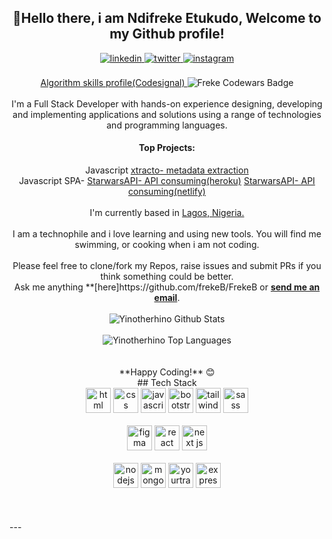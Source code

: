 <!---
Yinotherhino/Yinotherhino is a ✨ special ✨ repository because its `README.md` (this file) appears on your GitHub profile.
You can click the Preview link to take a look at your changes.
--->
<div align="center">
  <h2> 👋Hello there, i am Ndifreke Etukudo, Welcome to my Github profile! </h2>
  <!-- <img src="https://github.com/frekeB" width="30"></h2> -->
<a href="https://linkedin.com/in/muhammed-bayero-51781a11b" target="_blank">
<img src=https://img.shields.io/badge/linkedin-%2300acee.svg?color=405DE6&style=for-the-badge&logo=linkedin&logoColor=white alt=linkedin style="margin-bottom: 5px;" />
</a>
<a href="https://twitter.com/Moe_bolaji" target="_blank">
<img src=https://img.shields.io/badge/twitter-%2300acee.svg?color=1DA1F2&style=for-the-badge&logo=twitter&logoColor=white alt=twitter style="margin-bottom: 5px;" />
</a>
<a href="https://instagram.com/bayino" target="_blank">
<img src=https://img.shields.io/badge/instagram-%ff5851db.svg?color=C13584&style=for-the-badge&logo=instagram&logoColor=white alt=instagram style="margin-bottom: 5px;" />
</a>
<br />
<br />
  <a href="https://app.codesignal.com/profile/muhammed_29x">
    Algorithm skills profile(Codesignal)
  </a>
<img src="https://www.codewars.com/users/frekeB/badges/large" alt="Freke Codewars Badge">
<br />
<br />
I'm a Full Stack Developer with hands-on experience designing, developing and implementing applications and solutions using a range of technologies and programming languages.
<br />
  <h4>Top  Projects:</h4>
  Javascript <a href="https://frekeb.github.io/Quiz-App/">xtracto- metadata extraction</a>
  <br />
  Javascript SPA- <a href="https://splendid-pixie-18552c.netlify.app/">StarwarsAPI- API consuming(heroku)</a> <a href="https://starwarscharsapi.netlify.app/">StarwarsAPI- API consuming(netlify)</a>
<br />
  <br />
  I'm currently based in <a href="https://goo.gl/maps/wpi5Qva2FTCKDjpC6">Lagos, Nigeria.</a>
<br/>
<br />
I am a technophile and i love learning and using new tools. You will find me swimming, or cooking when i am not coding.
<br />
<br />
Please feel free to clone/fork my Repos, raise issues and submit PRs if you think something could be better.<br />
Ask me anything **[here]https://github.com/frekeB/FrekeB or <a href="etukufrekeb@gmail.com"><b>send me an email</b></a>.
<br />
<br />
<img align="center" src="https://github-readme-stats.vercel.app/api?username=yinotherhino&include_all_commits=true&count_private=true&show_icons=true&line_height=30&title_color=CDB4DB&icon_color=CDB4DB&text_color=D3D3D3&bg_color=0A0A0A" alt="Yinotherhino Github Stats">
<br />
<br />
<img src="https://github-readme-stats.vercel.app/api/top-langs/?username=yinotherhino&layout=compact&theme=dark&bg_color=0A0A0A" alt=" Yinotherhino Top Languages"/>
<br />
<br />
<br />
**Happy Coding!** 😊
</div>
<div align="center">
## Tech Stack
<br />
<a margin="10" href="https://developer.mozilla.org/en-US/docs/Web/HTML" target="_blank"><img margin="10px" height="40" src="https://github.com/abdoachhoubi/abdoachhoubi/blob/main/svgs/html.svg" alt="html"></a>
<a margin="10" href="https://developer.mozilla.org/en-US/docs/Web/CSS" target="_blank"><img margin="10px" height="40" src="https://github.com/abdoachhoubi/abdoachhoubi/blob/main/svgs/css.svg" alt="css"></a>
<a margin="10" href="https://developer.mozilla.org/en-US/docs/Web/JavaScript" target="_blank"><img margin="10px" height="40" src="https://github.com/abdoachhoubi/abdoachhoubi/blob/main/svgs/javascript.svg" alt="javascript"></a>
<a margin="10" href="https://getbootstrap.com" target="_blank"><img margin="10px" height="40" src="https://github.com/abdoachhoubi/abdoachhoubi/blob/main/svgs/bootstrap.svg" alt="bootstrap"></a>
<a margin="10" href="https://tailwindcss.com" target="_blank"><img margin="10px" height="40" src="https://github.com/abdoachhoubi/abdoachhoubi/blob/main/svgs/tailwind.svg" alt="tailwind"></a>
<a margin="10" href="https://sass-lang.com" target="_blank"><img margin="10px" height="40" src="https://github.com/abdoachhoubi/abdoachhoubi/blob/main/svgs/sass.svg" alt="sass"></a>
<br />
<br />
<a margin="10" href="https://figma.com" target="_blank"><img margin="10px" height="40" src="https://github.com/abdoachhoubi/abdoachhoubi/blob/main/svgs/figma.svg" alt="figma"></a>
<a margin="10" href="https://reactjs.org" target="_blank"><img margin="10px" height="40" src="https://github.com/abdoachhoubi/abdoachhoubi/blob/main/svgs/react.svg" alt="react"></a>
<a margin="10" href="https://nextjs.org" target="_blank"><img margin="10px" height="40" src="https://github.com/abdoachhoubi/abdoachhoubi/blob/main/svgs/nextjs.svg" alt="next js"></a>
<br />
<br />
<a margin="10" href="https://nodejs.org" target="_blank"><img margin="10px" height="40" src="https://github.com/abdoachhoubi/abdoachhoubi/blob/main/svgs/nodejs.svg" alt="nodejs"></a>
<a margin="10" href="https://mongodb.com" target="_blank"><img margin="10px" height="40" src="https://github.com/abdoachhoubi/abdoachhoubi/blob/main/svgs/mongodb.svg" alt="mongodb"></a>
<a margin="10" href="https://www.jetbrains.com/youtrack/" target="_blank"><img margin="10px" height="40" src="https://github.com/abdoachhoubi/abdoachhoubi/blob/main/svgs/yourtrack.svg" alt="yourtrack"></a>
<a margin="10" href="https://expressjs.com" target="_blank"><img margin="10px" height="40" src="https://github.com/abdoachhoubi/abdoachhoubi/blob/main/svgs/express.svg" alt="express"></a>
</div>
<br />
<br />
<div align="center">
<br />
</div>
---
<!--<div align="center">
Credit: [abdoachhoubi](https://github.com/abdoachhoubi)
Last Edited on: 30/06/2022
</div> -->
